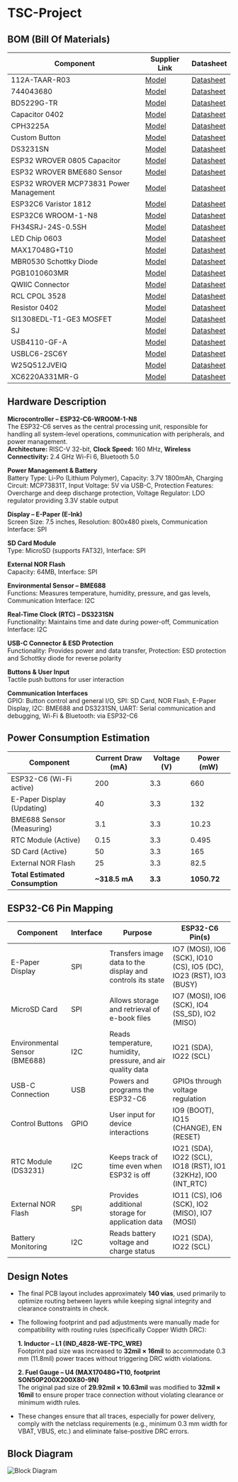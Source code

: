 # TSC-Project

## BOM (Bill Of Materials)

| Component       | Supplier Link                          | Datasheet                                 |
|-----------------|----------------------------------------|-------------------------------------------|
| 112A-TAAR-R03   | [Model](https://store.comet.srl.ro/Catalogue/Product/43497/)       | [Datasheet](https://www.snapeda.com/parts/112A-TAAR-R03/Attend/datashee)|
| 744043680       | [Model](https://ro.mouser.com/ProductDetail/Wurth-Elektronik/744043680?qs=PGXP4M47uW6VkZq%252BkzjrHA%3D%3D)       | [Datasheet](https://www.we-online.com/components/products/datasheet/744043680.pdf)     |
| BD5229G-TR      | [Model](https://componentsearchengine.com/part-view/BD5229G-TR/ROHM%20Semiconductor)       | [Datasheet](https://fscdn.rohm.com/en/products/databook/datasheet/ic/power/voltage_detector/bd52xxg-e.pdf)      |
| Capacitor 0402  | [Model](https://ro.mouser.com/c/passive-components/capacitors/ceramic-capacitors/?q=CC0402&srsltid=AfmBOoogjqwwed3xvp6V5-bfVkRuawirfMcnAC47L-UQdC3mnXJk097M)       | [Datasheet](https://componentsearchengine.com/Datasheets/2/CC0402MRX5R5BB106.pdf)      |
| CPH3225A        | [Model](https://www.snapeda.com/parts/CPH3225A/Seiko+Instruments/view-part/?ref=snap)     | [Datasheet](https://www.snapeda.com/parts/CPH3225A/Seiko%20Instruments/datasheet/)      |
| Custom Button   | [Model](https://industry.panasonic.com/global/en/products/control/switch/light-touch/number/evqpuj02k)       | [Datasheet](https://industry.panasonic.com/global/en/downloads?tab=catalog&small_g_cd=203&part_no=EVQPUJ02K)      |
| DS3231SN        | [Model](https://www.snapeda.com/parts/DS3231SN%23/Analog+Devices/view-part/?ref=eda)       | [Datasheet](https://www.snapeda.com/parts/DS3231SN%23/Analog%20Devices/datasheet/)      |
| ESP32 WROVER 0805 Capacitor      | [Model](https://github.com/anaobreja/TSC-Project/blob/main)                | [Datasheet](https://github.com/anaobreja/TSC-Project/blob/main)              |
| ESP32 WROVER BME680 Sensor       | [Model](https://www.snapeda.com/parts/BME680/Bosch/view-part/?welcome=home)                | [Datasheet](https://www.bosch-sensortec.com/media/boschsensortec/downloads/datasheets/bst-bme680-ds001.pdf)              |
| ESP32 WROVER MCP73831 Power Management | [Model](https://www.snapeda.com/parts/BME680/Bosch/view-part/?welcome=home)          | [Datasheet](https://www.snapeda.com/parts/MCP73831T-2ACI/OT/Microchip/datasheet/)              |
| ESP32C6 Varistor 1812            | [Model](https://github.com/anaobreja/TSC-Project/blob/main)                | [Datasheet](https://github.com/anaobreja/TSC-Project/blob/main)              |
| ESP32C6 WROOM-1-N8               | [Model](https://www.snapeda.com/parts/ESP32-C6-WROOM-1-N8/Espressif+Systems/view-part/?ref=eda)                | [Datasheet](https://www.snapeda.com/parts/ESP32-C6-WROOM-1-N8/Espressif%20Systems/datasheet/)              |
| FH34SRJ-24S-0.5SH                | [Model](https://ro.mouser.com/ProductDetail/Hirose-Connector/FH34SRJ-24S-0.5SH99?qs=vcbW%252B4%252BSTIpKBl5ap9J8Fw%3D%3D)                | [Datasheet](https://www.snapeda.com/parts/FH34SRJ-24S-0.5SH(99)/Hirose%20Connector/datasheet/)              |
| LED Chip 0603                    | [Model](https://www.snapeda.com/parts/KP-1608SURCK/Kingbright/view-part/?ref=search&t=LED%200603)                | [Datasheet](https://www.snapeda.com/parts/KP-1608SURCK/Kingbright/datasheet/)              |
| MAX17048G+T10                    | [Model](https://www.snapeda.com/parts/MAX17048G+T10/Analog+Devices/view-part/?ref=eda)                | [Datasheet](https://www.snapeda.com/parts/MAX17048G+T10/Analog%20Devices/datasheet/)              |
| MBR0530 Schottky Diode          | [Model](https://www.snapeda.com/parts/MBR0530/Onsemi/view-part/?ref=snap)                | [Datasheet](https://www.snapeda.com/parts/MBR0530/ON%20Semiconductor/datasheet/)              |
| PGB1010603MR                     | [Model](https://www.snapeda.com/parts/PGB1010603MR/Littelfuse/view-part/?ref=eda)                | [Datasheet](https://www.snapeda.com/parts/PGB1010603MR/Littelfuse%20Inc./datasheet/)              |
| QWIIC Connector                  | [Model](https://www.snapeda.com/parts/PRT-14417/SparkFun/view-part/)                | [Datasheet](https://www.snapeda.com/parts/PRT-14417/SparkFun%20Electronics/datasheet/)              |
| RCL CPOL 3528                    | [Model](https://www.snapeda.com/parts/CPH3225A/Seiko+Instruments/view-part/?ref=eda)                | [Datasheet](https://s3.amazonaws.com/snapeda/datasheet/TAJB475K025RNJ_AVX.pdf)              |
| Resistor 0402                    | [Model](https://grabcad.com/library/resistor-0402-1)                | [Datasheet](https://www.yageo.com/upload/media/product/products/datasheet/rchip/PYu-RC_Group_51_RoHS_L_12.pdf)              |
| SI1308EDL-T1-GE3 MOSFET          | [Model](https://www.snapeda.com/parts/SI1308EDL-T1-GE3/Vishay+Siliconix/view-part/?welcome=home&ref=eda)                | [Datasheet](https://www.snapeda.com/parts/SI1308EDL-T1-GE3/Vishay%20Siliconix/datasheet/)              |
| SJ                               | [Model](https://grabcad.com/library/solder-jumpers-1)                | [Datasheet](https://github.com/anaobreja/TSC-Project/blob/main)              |
| USB4110-GF-A                     | [Model](https://componentsearchengine.com/part-view/USB4110-GF-A/GCT%20(GLOBAL%20CONNECTOR%20TECHNOLOGY))                | [Datasheet](https://gct.co/files/drawings/usb4110.pdf)              |
| USBLC6-2SC6Y                     | [Model](https://www.snapeda.com/parts/USBLC6-2SC6Y/STMicroelectronics/view-part/?welcome=home&ref=eda)                | [Datasheet](https://www.winbond.com/resource-files/W25Q512JV%20SPI%20RevB%2006252019%20KMS.pdf)              |
| W25Q512JVEIQ                     | [Model](https://www.snapeda.com/parts/W25Q512JVEIQ/Winbond+Electronics/view-part/?ref=eda)                | [Datasheet](https://www.winbond.com/resource-files/W25Q512JV%20SPI%20RevB%2006252019%20KMS.pdf)              |
| XC6220A331MR-G                   | [Model](https://componentsearchengine.com/part-view/XC6220A331MR-G/Torex)                | [Datasheet](https://product.torexsemi.com/system/files/series/xc6220.pdf)              |





## Hardware Description

**Microcontroller – ESP32-C6-WROOM-1-N8**  
The ESP32-C6 serves as the central processing unit, responsible for handling all system-level operations, communication with peripherals, and power management.  
**Architecture:** RISC-V 32-bit, **Clock Speed:** 160 MHz, **Wireless Connectivity:** 2.4 GHz Wi-Fi 6, Bluetooth 5.0  

**Power Management & Battery**  
Battery Type: Li-Po (Lithium Polymer), Capacity: 3.7V 1800mAh, Charging Circuit: MCP73831T, Input Voltage: 5V via USB-C, Protection Features: Overcharge and deep discharge protection, Voltage Regulator: LDO regulator providing 3.3V stable output  

**Display – E-Paper (E-Ink)**  
Screen Size: 7.5 inches, Resolution: 800x480 pixels, Communication Interface: SPI  

**SD Card Module**  
Type: MicroSD (supports FAT32), Interface: SPI  

**External NOR Flash**  
Capacity: 64MB, Interface: SPI  

**Environmental Sensor – BME688**  
Functions: Measures temperature, humidity, pressure, and gas levels, Communication Interface: I2C  

**Real-Time Clock (RTC) – DS3231SN**  
Functionality: Maintains time and date during power-off, Communication Interface: I2C  

**USB-C Connector & ESD Protection**  
Functionality: Provides power and data transfer, Protection: ESD protection and Schottky diode for reverse polarity  

**Buttons & User Input**  
Tactile push buttons for user interaction  

**Communication Interfaces**  
GPIO: Button control and general I/O, SPI: SD Card, NOR Flash, E-Paper Display, I2C: BME688 and DS3231SN, UART: Serial communication and debugging, Wi-Fi & Bluetooth: via ESP32-C6  


## Power Consumption Estimation

| Component                   | Current Draw (mA) | Voltage (V) | Power (mW) |
|----------------------------|-------------------|-------------|------------|
| ESP32-C6 (Wi-Fi active)    | 200               | 3.3         | 660        |
| E-Paper Display (Updating) | 40                | 3.3         | 132        |
| BME688 Sensor (Measuring)  | 3.1               | 3.3         | 10.23      |
| RTC Module (Active)        | 0.15              | 3.3         | 0.495      |
| SD Card (Active)           | 50                | 3.3         | 165        |
| External NOR Flash         | 25                | 3.3         | 82.5       |
| **Total Estimated Consumption** | **~318.5 mA**   | **3.3**     | **1050.72** |


## ESP32-C6 Pin Mapping

| Component                         | Interface | Purpose                                                                 | ESP32-C6 Pin(s)                                         |
|----------------------------------|-----------|-------------------------------------------------------------------------|---------------------------------------------------------|
| E-Paper Display                  | SPI       | Transfers image data to the display and controls its state              | IO7 (MOSI), IO6 (SCK), IO10 (CS), IO5 (DC), IO23 (RST), IO3 (BUSY) |
| MicroSD Card                     | SPI       | Allows storage and retrieval of e-book files                            | IO7 (MOSI), IO6 (SCK), IO4 (SS_SD), IO2 (MISO)          |
| Environmental Sensor (BME688)    | I2C       | Reads temperature, humidity, pressure, and air quality data             | IO21 (SDA), IO22 (SCL)                                  |
| USB-C Connection                 | USB       | Powers and programs the ESP32-C6                                        | GPIOs through voltage regulation                        |
| Control Buttons                  | GPIO      | User input for device interactions                                      | IO9 (BOOT), IO15 (CHANGE), EN (RESET)                   |
| RTC Module (DS3231)              | I2C       | Keeps track of time even when ESP32 is off                              | IO21 (SDA), IO22 (SCL), IO18 (RST), IO1 (32KHz), IO0 (INT_RTC) |
| External NOR Flash               | SPI       | Provides additional storage for application data                        | IO11 (CS), IO6 (SCK), IO2 (MISO), IO7 (MOSI)            |
| Battery Monitoring               | I2C       | Reads battery voltage and charge status                                 | IO21 (SDA), IO22 (SCL)                                  |


## Design Notes

- The final PCB layout includes approximately **140 vias**, used primarily to optimize routing between layers while keeping signal integrity and clearance constraints in check.

- The following footprint and pad adjustments were manually made for compatibility with routing rules (specifically Copper Width DRC):

  **1. Inductor – L1 (IND_4828-WE-TPC_WRE)**  
  Footprint pad size was increased to **32mil × 16mil** to accommodate 0.3 mm (11.8mil) power traces without triggering DRC width violations.

  **2. Fuel Gauge – U4 (MAX17048G+T10, footprint SON50P200X200X80-9N)**  
  The original pad size of **29.92mil × 10.63mil** was modified to **32mil × 16mil** to ensure proper trace connection without violating clearance or minimum width rules.

- These changes ensure that all traces, especially for power delivery, comply with the netclass requirements (e.g., minimum 0.3 mm width for VBAT, VBUS, etc.) and eliminate false-positive DRC errors.

## Block Diagram

![Block Diagram](./Images/block_diagram.png)

